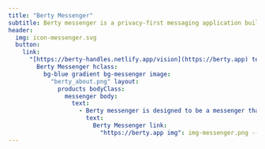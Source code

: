 ```yaml
---
title: "Berty Messenger"
subtitle: Berty messenger is a privacy-first messaging application built on top of the protocol Wesh Network.
header:
  img: icon-messenger.svg
  button:
    link:
      "[https://berty-handles.netlify.app/vision](https://berty.app) text":
        Berty Messenger hclass:
          bg-blue gradient bg-messenger image:
            "berty_about.png" layout:
              products bodyClass:
                messenger body:
                  text:
                    - Berty messenger is designed to be a messenger that enables communication that can withstand the obstacles that may come our way. - It is a concrete demonstration of Berty Technologies’ pledge to enable unstoppable communication using p2p tools from the realm of decentralization. - Berty, your next unstoppable messenger, no matter what. button:
                      text:
                        Berty Messenger link:
                          "https://berty.app img": img-messenger.png ---
---
```


